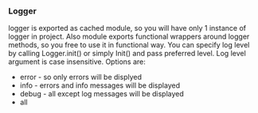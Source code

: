 ### Logger

logger is exported as cached module, so you will have only 1 instance of logger
in project. Also module exports functional wrappers around logger methods, so
you free to use it in functional way. You can specify log level by calling
Logger.init() or simply Init() and pass preferred level. Log level argument is
case insensitive. Options are:

- error - so only errors will be displyed
- info - errors and info messages will be displayed
- debug - all except log messages will be displayed
- all
